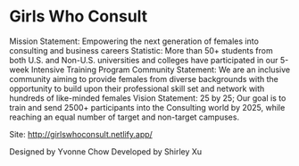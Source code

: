 # Girls Who Consult

Mission Statement: Empowering the next generation of females into consulting and business careers
Statistic: More than 50+ students from both U.S. and Non-U.S. universities and colleges have participated in our 5-week Intensive Training Program
Community Statement: We are an inclusive community aiming to provide females from diverse backgrounds with the opportunity to build upon their professional skill set and network with hundreds of like-minded females
Vision Statement: 25 by 25; Our goal is to train and send 2500+ participants into the Consulting world by 2025, while reaching an equal number of target and non-target campuses.

Site: http://girlswhoconsult.netlify.app/

Designed by Yvonne Chow
Developed by Shirley Xu
